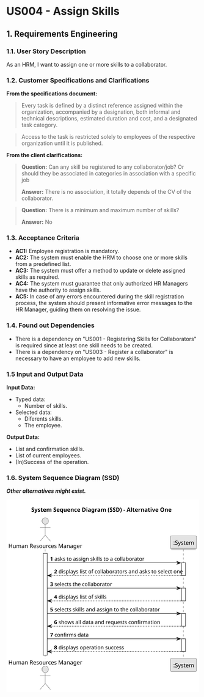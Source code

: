 # US004 - Assign Skills 


## 1. Requirements Engineering

### 1.1. User Story Description

As an HRM, I want to assign one or more skills to a collaborator.

### 1.2. Customer Specifications and Clarifications 

**From the specifications document:**

>	Every task is defined by a distinct reference assigned within the organization, accompanied by a designation, both informal and technical descriptions, estimated duration and cost, and a designated task category. 

>	Access to the task is restricted solely to employees of the respective organization until it is published.

**From the client clarifications:**

> **Question:** Can any skill be registered to any collaborator/job? Or should they be associated in categories in association with a specific job
>
> **Answer:** There is no association, it totally depends of the CV of the collaborator.

> **Question:** There is a minimum and maximum number of skills?
>
> **Answer:** No

### 1.3. Acceptance Criteria

* **AC1:** Employee registration is mandatory.
* **AC2:** The system must enable the HRM to choose one or more skills from a predefined list.
* **AC3:** The system must offer a method to update or delete assigned skills as required.
* **AC4:** The system must guarantee that only authorized HR Managers have the authority to assign skills.
* **AC5:** In case of any errors encountered during the skill registration process, the system should present informative error messages to the HR Manager, guiding them on resolving the issue.

### 1.4. Found out Dependencies

* There is a dependency on "US001 - Registering Skills for Collaborators" is required since at least one skill needs to be created.
* There is a dependency on "US003 - Register a collaborator" is necessary to have an employee to add new skills.

### 1.5 Input and Output Data

**Input Data:**
   
* Typed data:
    * Number of skills.
* Selected data:
    * Diferents skills.
    * The employee.

**Output Data:**

* List and confirmation skills.
* List of current employees.
* (In)Success of the operation.

### 1.6. System Sequence Diagram (SSD)

**_Other alternatives might exist._**

![System Sequence Diagram - Alternative One](svg/us004-system-sequence-diagram-alternative-one.svg)

